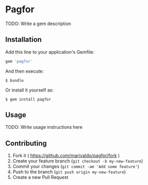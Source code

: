 # Pagfor

TODO: Write a gem description

## Installation

Add this line to your application's Gemfile:

```ruby
gem 'pagfor'
```

And then execute:

    $ bundle

Or install it yourself as:

    $ gem install pagfor

## Usage

TODO: Write usage instructions here

## Contributing

1. Fork it ( https://github.com/marivaldo/pagfor/fork )
2. Create your feature branch (`git checkout -b my-new-feature`)
3. Commit your changes (`git commit -am 'Add some feature'`)
4. Push to the branch (`git push origin my-new-feature`)
5. Create a new Pull Request
